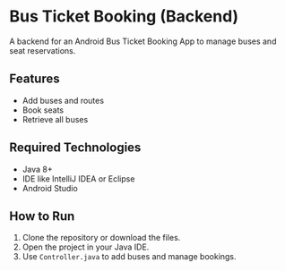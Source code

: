 # Bus Ticket Booking (Backend)

A backend for an Android Bus Ticket Booking App to manage buses and seat reservations.

## Features
- Add buses and routes
- Book seats
- Retrieve all buses

## Required Technologies
- Java 8+
- IDE like IntelliJ IDEA or Eclipse
- Android Studio 

## How to Run
1. Clone the repository or download the files.
2. Open the project in your Java IDE.
3. Use `Controller.java` to add buses and manage bookings.
